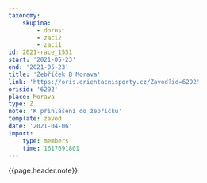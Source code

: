 ```yaml
---
taxonomy:
    skupina:
        - dorost
        - zaci2
        - zaci1
id: 2021-race_1551
start: '2021-05-23'
end: '2021-05-23'
title: 'Žebříček B Morava'
link: 'https://oris.orientacnisporty.cz/Zavod?id=6292'
orisid: '6292'
place: Morava
type: Z
note: 'K přihlášení do žebříčku'
template: zavod
date: '2021-04-06'
import:
    type: members
    time: 1617691801
---
```


{{page.header.note}}
